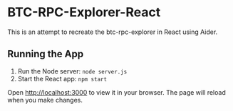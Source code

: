 # BTC-RPC-Explorer-React

This is an attempt to recreate the btc-rpc-explorer in React using Aider.

## Running the App

1. Run the Node server: `node server.js`
2. Start the React app: `npm start`

Open [http://localhost:3000](http://localhost:3000) to view it in your browser. The page will reload when you make changes.

